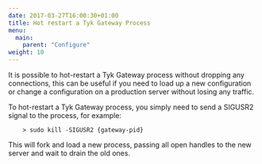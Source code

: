 ```yaml
---
date: 2017-03-27T16:00:30+01:00
title: Hot restart a Tyk Gateway Process
menu:
  main:
    parent: "Configure"
weight: 10 
---
```


It is possible to hot-restart a Tyk Gateway process without dropping any connections, this can be useful if you need to load up a new configuration or change a configuration on a production server without losing any traffic.

To hot-restart a Tyk Gateway process, you simply need to send a SIGUSR2 signal to the process, for example:

```{.copyWrapper}
	> sudo kill -SIGUSR2 {gateway-pid}
```

This will fork and load a new process, passing all open handles to the new server and wait to drain the old ones.